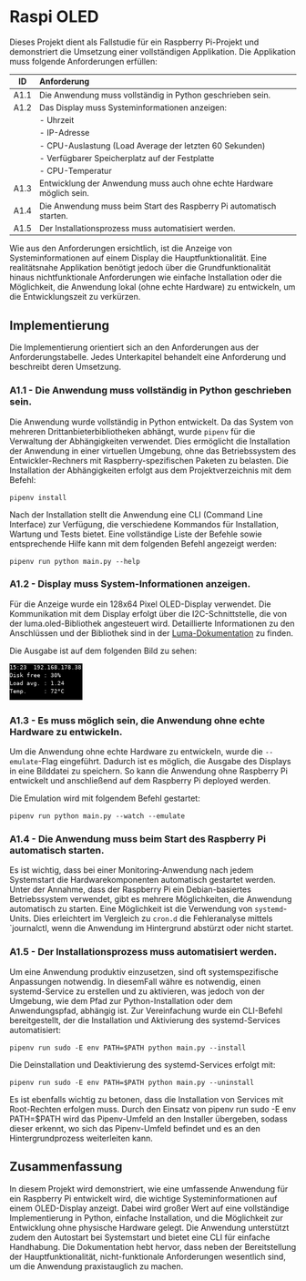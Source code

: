 # Raspi OLED

Dieses Projekt dient als Fallstudie für ein Raspberry Pi-Projekt und demonstriert die Umsetzung einer vollständigen Applikation. Die Applikation muss folgende Anforderungen erfüllen:

| ID   | Anforderung                                                            |
|------|:-----------------------------------------------------------------------|
| A1.1 | Die Anwendung muss vollständig in Python geschrieben sein.             |
| A1.2 | Das Display muss Systeminformationen anzeigen:                         |
|      | - Uhrzeit                                                              |
|      | - IP-Adresse                                                           |
|      | - CPU-Auslastung (Load Average der letzten 60 Sekunden)                |
|      | - Verfügbarer Speicherplatz auf der Festplatte                         |
|      | - CPU-Temperatur                                                       |
| A1.3 | Entwicklung der Anwendung muss auch ohne echte Hardware möglich sein. |
| A1.4 | Die Anwendung muss beim Start des Raspberry Pi automatisch starten.    |
| A1.5 | Der Installationsprozess muss automatisiert werden.                    |

Wie aus den Anforderungen ersichtlich, ist die Anzeige von Systeminformationen auf einem Display die Hauptfunktionalität. Eine realitätsnahe Applikation benötigt jedoch über die Grundfunktionalität hinaus nichtfunktionale Anforderungen wie einfache Installation oder die Möglichkeit, die Anwendung lokal (ohne echte Hardware) zu entwickeln, um die Entwicklungszeit zu verkürzen.

## Implementierung

Die Implementierung orientiert sich an den Anforderungen aus der Anforderungstabelle. Jedes Unterkapitel behandelt eine Anforderung und beschreibt deren Umsetzung.

### A1.1 - Die Anwendung muss vollständig in Python geschrieben sein.

Die Anwendung wurde vollständig in Python entwickelt. Da das System von mehreren Drittanbieterbibliotheken abhängt, wurde `pipenv` für die Verwaltung der Abhängigkeiten verwendet. Dies ermöglicht die Installation der Anwendung in einer virtuellen Umgebung, ohne das Betriebssystem des Entwickler-Rechners mit Raspberry-spezifischen Paketen zu belasten. Die Installation der Abhängigkeiten erfolgt aus dem Projektverzeichnis mit dem Befehl:

```shell
pipenv install
```

Nach der Installation stellt die Anwendung eine CLI (Command Line Interface) zur Verfügung, die verschiedene Kommandos für Installation, Wartung und Tests bietet. Eine vollständige Liste der Befehle sowie entsprechende Hilfe kann mit dem folgenden Befehl angezeigt werden:

```shell
pipenv run python main.py --help
```

### A1.2 - Display muss System-Informationen anzeigen.

Für die Anzeige wurde ein 128x64 Pixel OLED-Display verwendet. Die Kommunikation mit dem Display erfolgt über die I2C-Schnittstelle, die von der luma.oled-Bibliothek angesteuert wird. Detaillierte Informationen zu den Anschlüssen und der Bibliothek sind in der [Luma-Dokumentation](https://luma-oled.readthedocs.io/en/latest/) zu finden.

Die Ausgabe ist auf dem folgenden Bild zu sehen:

![Raspberry Pi OLED Display](./doc/preview.png)

### A1.3 - Es muss möglich sein, die Anwendung ohne echte Hardware zu entwickeln.

Um die Anwendung ohne echte Hardware zu entwickeln, wurde die `--emulate`-Flag eingeführt. Dadurch ist es möglich, die Ausgabe des Displays in eine Bilddatei zu speichern. So kann die Anwendung ohne Raspberry Pi entwickelt und anschließend auf dem Raspberry Pi deployed werden.

Die Emulation wird mit folgendem Befehl gestartet:

```shell
pipenv run python main.py --watch --emulate
```

### A1.4 - Die Anwendung muss beim Start des Raspberry Pi automatisch starten.

Es ist wichtig, dass bei einer Monitoring-Anwendung nach jedem Systemstart die Hardwarekomponenten automatisch gestartet werden. Unter der Annahme, dass der Raspberry Pi ein Debian-basiertes Betriebssystem verwendet, gibt es mehrere Möglichkeiten, die Anwendung automatisch zu starten. Eine Möglichkeit ist die Verwendung von `systemd`-Units. Dies erleichtert im Vergleich zu `cron.d` die Fehleranalyse mittels `journalctl, wenn die Anwendung im Hintergrund abstürzt oder nicht startet.

### A1.5 - Der Installationsprozess muss automatisiert werden.

Um eine Anwendung produktiv einzusetzen, sind oft systemspezifische Anpassungen notwendig. In diesemFall währe es notwendig, einen systemd-Service zu erstellen und zu aktivieren, was jedoch von der Umgebung, wie dem Pfad zur Python-Installation oder dem Anwendungspfad, abhängig ist. Zur Vereinfachung wurde ein CLI-Befehl bereitgestellt, der die Installation und Aktivierung des systemd-Services automatisiert:

```shell
pipenv run sudo -E env PATH=$PATH python main.py --install
```

Die Deinstallation und Deaktivierung des systemd-Services erfolgt mit:

```shell
pipenv run sudo -E env PATH=$PATH python main.py --uninstall
```

Es ist ebenfalls wichtig zu betonen, dass die Installation von Services mit Root-Rechten erfolgen muss. Durch den Einsatz von pipenv run sudo -E env PATH=$PATH wird das Pipenv-Umfeld an den Installer übergeben, sodass dieser erkennt, wo sich das Pipenv-Umfeld befindet und es an den Hintergrundprozess weiterleiten kann.

## Zusammenfassung

In diesem Projekt wird demonstriert, wie eine umfassende Anwendung für ein Raspberry Pi entwickelt wird, die wichtige Systeminformationen auf einem OLED-Display anzeigt. Dabei wird großer Wert auf eine vollständige Implementierung in Python, einfache Installation, und die Möglichkeit zur Entwicklung ohne physische Hardware gelegt. Die Anwendung unterstützt zudem den Autostart bei Systemstart und bietet eine CLI für einfache Handhabung. Die Dokumentation hebt hervor, dass neben der Bereitstellung der Hauptfunktionalität, nicht-funktionale Anforderungen wesentlich sind, um die Anwendung praxistauglich zu machen.
